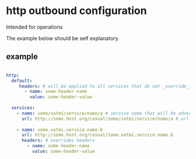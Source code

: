 # http outbound configuration

Intended for operations

The example below should be self explanatory.


## example



```yaml

http:
  default:
     headers: # will be applied to all services that do not _override_
       - name: some-header-name
         value: some-header-value
         
  services:
    - name: some/xatmi/service/name/a # service name that will be advertised within the domain.
      url: http://some.host.org/casual/some/xatmi/service/name/a # url that call will be forwarded to.
    
    - name: some.xatmi.service.name.b
      url: http://some.host.org/casual/some.xatmi.service.name.b
      headers: # overrides headers
        - name: some-header-name
          value: some-header-value



```
